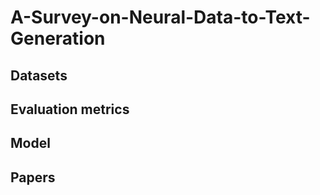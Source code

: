 # A-Survey-on-Neural-Data-to-Text-Generation
## Datasets

## Evaluation metrics

## Model

## Papers 
